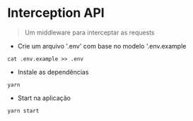 # Interception API

> Um middleware para interceptar as requests
>

- Crie um arquivo '.env' com base no modelo '.env.example

```
cat .env.example >> .env
```

- Instale as dependências

```
yarn
```

- Start na aplicação

```
yarn start
```
